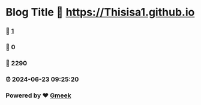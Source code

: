 # Blog Title :link: https://Thisisa1.github.io 
### :page_facing_up: [1](https://Thisisa1.github.io/tag.html) 
### :speech_balloon: 0 
### :hibiscus: 2290 
### :alarm_clock: 2024-06-23 09:25:20 
### Powered by :heart: [Gmeek](https://github.com/Meekdai/Gmeek)
